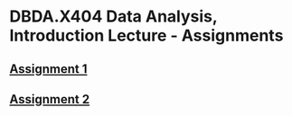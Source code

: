# DBDA.X404  Data Analysis, Introduction Lecture - Assignments
## [Assignment 1](https://github.com/atalaydenknalbant/DBDA.X404_Assignments/blob/main/Assignment1/Assignment1.Rmd)
## [Assignment 2](https://github.com/atalaydenknalbant/DBDA.X404_Assignments/blob/main/Assignment2/Assignment2.Rmd)
